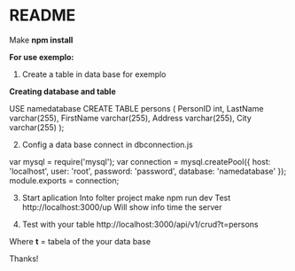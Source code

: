 # README #

Make **npm install**

**For use exemplo:**

 1. Create a table in data base for exemplo
 
**Creating database and table**

USE namedatabase
CREATE TABLE persons (
PersonID int,
LastName varchar(255),
FirstName varchar(255),
Address varchar(255),
City varchar(255)
);

 2. Config a data base connect in dbconnection.js

var mysql = require('mysql');
var connection = mysql.createPool({
    host: 'localhost',
    user: 'root',
    password: 'password',
  database: 'namedatabase'
});
module.exports = connection;

 3. Start aplication
Into folter project make npm run dev
Test http://localhost:3000/up
Will show info time the server

 4. Test with your table
http://localhost:3000/api/v1/crud?t=persons

Where **t** = tabela of the your data base

Thanks!

